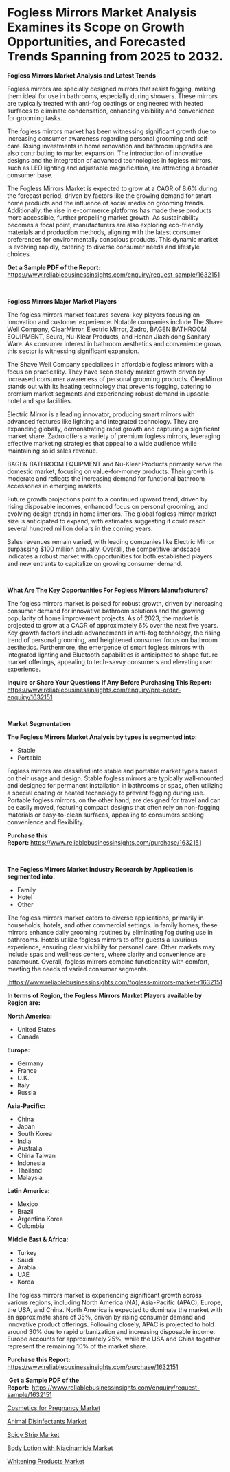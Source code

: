 <p><h1>Fogless Mirrors Market Analysis Examines its Scope on Growth Opportunities, and Forecasted Trends Spanning from 2025 to 2032.</h1></p><p><strong>Fogless Mirrors Market Analysis and Latest Trends</strong></p>
<p><p>Fogless mirrors are specially designed mirrors that resist fogging, making them ideal for use in bathrooms, especially during showers. These mirrors are typically treated with anti-fog coatings or engineered with heated surfaces to eliminate condensation, enhancing visibility and convenience for grooming tasks. </p><p>The fogless mirrors market has been witnessing significant growth due to increasing consumer awareness regarding personal grooming and self-care. Rising investments in home renovation and bathroom upgrades are also contributing to market expansion. The introduction of innovative designs and the integration of advanced technologies in fogless mirrors, such as LED lighting and adjustable magnification, are attracting a broader consumer base.</p><p>The Fogless Mirrors Market is expected to grow at a CAGR of 8.6% during the forecast period, driven by factors like the growing demand for smart home products and the influence of social media on grooming trends. Additionally, the rise in e-commerce platforms has made these products more accessible, further propelling market growth. As sustainability becomes a focal point, manufacturers are also exploring eco-friendly materials and production methods, aligning with the latest consumer preferences for environmentally conscious products. This dynamic market is evolving rapidly, catering to diverse consumer needs and lifestyle choices.</p></p>
<p><strong>Get a Sample PDF of the Report:&nbsp;</strong> <a href="https://www.reliablebusinessinsights.com/enquiry/request-sample/1632151?utm_campaign=60&utm_medium=2&utm_source=Github&utm_content=ia&utm_term=05042025&utm_id=fogless-mirrors">https://www.reliablebusinessinsights.com/enquiry/request-sample/1632151</a></p>
<p>&nbsp;</p>
<p><strong>Fogless Mirrors Major Market Players</strong></p>
<p><p>The fogless mirrors market features several key players focusing on innovation and customer experience. Notable companies include The Shave Well Company, ClearMirror, Electric Mirror, Zadro, BAGEN BATHROOM EQUIPMENT, Seura, Nu-Klear Products, and Henan Jiazhidong Sanitary Ware. As consumer interest in bathroom aesthetics and convenience grows, this sector is witnessing significant expansion.</p><p>The Shave Well Company specializes in affordable fogless mirrors with a focus on practicality. They have seen steady market growth driven by increased consumer awareness of personal grooming products. ClearMirror stands out with its heating technology that prevents fogging, catering to premium market segments and experiencing robust demand in upscale hotel and spa facilities.</p><p>Electric Mirror is a leading innovator, producing smart mirrors with advanced features like lighting and integrated technology. They are expanding globally, demonstrating rapid growth and capturing a significant market share. Zadro offers a variety of premium fogless mirrors, leveraging effective marketing strategies that appeal to a wide audience while maintaining solid sales revenue.</p><p>BAGEN BATHROOM EQUIPMENT and Nu-Klear Products primarily serve the domestic market, focusing on value-for-money products. Their growth is moderate and reflects the increasing demand for functional bathroom accessories in emerging markets.</p><p>Future growth projections point to a continued upward trend, driven by rising disposable incomes, enhanced focus on personal grooming, and evolving design trends in home interiors. The global fogless mirror market size is anticipated to expand, with estimates suggesting it could reach several hundred million dollars in the coming years.</p><p>Sales revenues remain varied, with leading companies like Electric Mirror surpassing $100 million annually. Overall, the competitive landscape indicates a robust market with opportunities for both established players and new entrants to capitalize on growing consumer demand.</p></p>
<p>&nbsp;</p>
<p><strong>What Are The Key Opportunities For Fogless Mirrors Manufacturers?</strong></p>
<p><p>The fogless mirrors market is poised for robust growth, driven by increasing consumer demand for innovative bathroom solutions and the growing popularity of home improvement projects. As of 2023, the market is projected to grow at a CAGR of approximately 6% over the next five years. Key growth factors include advancements in anti-fog technology, the rising trend of personal grooming, and heightened consumer focus on bathroom aesthetics. Furthermore, the emergence of smart fogless mirrors with integrated lighting and Bluetooth capabilities is anticipated to shape future market offerings, appealing to tech-savvy consumers and elevating user experience.</p></p>
<p><strong>Inquire or Share Your Questions If Any Before Purchasing This Report:</strong> <a href="https://www.reliablebusinessinsights.com/enquiry/pre-order-enquiry/1632151?utm_campaign=60&utm_medium=2&utm_source=Github&utm_content=ia&utm_term=05042025&utm_id=fogless-mirrors">https://www.reliablebusinessinsights.com/enquiry/pre-order-enquiry/1632151</a></p>
<p>&nbsp;</p>
<p><strong>Market Segmentation</strong></p>
<p><strong>The Fogless Mirrors Market Analysis by types is segmented into:</strong></p>
<p><ul><li>Stable</li><li>Portable</li></ul></p>
<p><p>Fogless mirrors are classified into stable and portable market types based on their usage and design. Stable fogless mirrors are typically wall-mounted and designed for permanent installation in bathrooms or spas, often utilizing a special coating or heated technology to prevent fogging during use. Portable fogless mirrors, on the other hand, are designed for travel and can be easily moved, featuring compact designs that often rely on non-fogging materials or easy-to-clean surfaces, appealing to consumers seeking convenience and flexibility.</p></p>
<p><strong>Purchase this Report:&nbsp;</strong><a href="https://www.reliablebusinessinsights.com/purchase/1632151?utm_campaign=60&utm_medium=2&utm_source=Github&utm_content=ia&utm_term=05042025&utm_id=fogless-mirrors">https://www.reliablebusinessinsights.com/purchase/1632151</a></p>
<p>&nbsp;</p>
<p><strong>The Fogless Mirrors Market Industry Research by Application is segmented into:</strong></p>
<p><ul><li>Family</li><li>Hotel</li><li>Other</li></ul></p>
<p><p>The fogless mirrors market caters to diverse applications, primarily in households, hotels, and other commercial settings. In family homes, these mirrors enhance daily grooming routines by eliminating fog during use in bathrooms. Hotels utilize fogless mirrors to offer guests a luxurious experience, ensuring clear visibility for personal care. Other markets may include spas and wellness centers, where clarity and convenience are paramount. Overall, fogless mirrors combine functionality with comfort, meeting the needs of varied consumer segments.</p></p>
<p><a href="https://www.reliablebusinessinsights.com/fogless-mirrors-market-r1632151?utm_campaign=60&utm_medium=2&utm_source=Github&utm_content=ia&utm_term=05042025&utm_id=fogless-mirrors">&nbsp;https://www.reliablebusinessinsights.com/fogless-mirrors-market-r1632151</a></p>
<p><strong>In terms of Region, the Fogless Mirrors Market Players available by Region are:</strong></p>
<p>
    <p> <strong> North America: </strong>
        <ul>
            <li>United States</li>
            <li>Canada</li>
        </ul>
        </p> 
    <p> <strong> Europe: </strong>
        <ul>
            <li>Germany</li>
            <li>France</li>
            <li>U.K.</li>
            <li>Italy</li>
            <li>Russia</li>
        </ul>
        </p> 
    <p> <strong> Asia-Pacific: </strong>
        <ul>
            <li>China</li>
            <li>Japan</li>
            <li>South Korea</li>
            <li>India</li>
            <li>Australia</li>
            <li>China Taiwan</li>
            <li>Indonesia</li>
            <li>Thailand</li>
            <li>Malaysia</li>
        </ul>
        </p> 
    <p> <strong> Latin America: </strong>
        <ul>
            <li>Mexico</li>
            <li>Brazil</li>
            <li>Argentina Korea</li>
            <li>Colombia</li>
        </ul>
        </p> 
    <p> <strong> Middle East & Africa: </strong>
        <ul>
            <li>Turkey</li>
            <li>Saudi</li>
            <li>Arabia</li>
            <li>UAE</li>
            <li>Korea</li>
        </ul>
    </p>
    </p>
<p><p>The fogless mirrors market is experiencing significant growth across various regions, including North America (NA), Asia-Pacific (APAC), Europe, the USA, and China. North America is expected to dominate the market with an approximate share of 35%, driven by rising consumer demand and innovative product offerings. Following closely, APAC is projected to hold around 30% due to rapid urbanization and increasing disposable income. Europe accounts for approximately 25%, while the USA and China together represent the remaining 10% of the market share.</p></p>
<p><strong>Purchase this Report: </strong><a href="https://www.reliablebusinessinsights.com/purchase/1632151?utm_campaign=60&utm_medium=2&utm_source=Github&utm_content=ia&utm_term=05042025&utm_id=fogless-mirrors">https://www.reliablebusinessinsights.com/purchase/1632151</a></p>
<p>&nbsp;<strong>Get a Sample PDF of the Report:&nbsp;&nbsp;</strong><a href="https://www.reliablebusinessinsights.com/enquiry/request-sample/1632151?utm_campaign=60&utm_medium=2&utm_source=Github&utm_content=ia&utm_term=05042025&utm_id=fogless-mirrors">https://www.reliablebusinessinsights.com/enquiry/request-sample/1632151</a></p>
<p><strong></strong></p>
<p><p><a href="https://github.com/coricnzati/Market-Research-Report-List-1/blob/main/cosmetics-for-pregnancy-market.md?utm_campaign=60&utm_medium=2&utm_source=Github&utm_content=ia&utm_term=05042025&utm_id=fogless-mirrors">Cosmetics for Pregnancy Market</a></p><p><a href="https://github.com/puhakhommabh/Market-Research-Report-List-1/blob/main/animal-disinfectants-market.md?utm_campaign=60&utm_medium=2&utm_source=Github&utm_content=ia&utm_term=05042025&utm_id=fogless-mirrors">Animal Disinfectants Market</a></p><p><a href="https://github.com/alrogikrosa/Market-Research-Report-List-1/blob/main/spicy-strip-market.md?utm_campaign=60&utm_medium=2&utm_source=Github&utm_content=ia&utm_term=05042025&utm_id=fogless-mirrors">Spicy Strip Market</a></p><p><a href="https://github.com/mynaoanes/Market-Research-Report-List-1/blob/main/body-lotion-with-niacinamide-market.md?utm_campaign=60&utm_medium=2&utm_source=Github&utm_content=ia&utm_term=05042025&utm_id=fogless-mirrors">Body Lotion with Niacinamide Market</a></p><p><a href="https://github.com/borknyberg/Market-Research-Report-List-1/blob/main/whitening-products-market.md?utm_campaign=60&utm_medium=2&utm_source=Github&utm_content=ia&utm_term=05042025&utm_id=fogless-mirrors">Whitening Products Market</a></p></p>